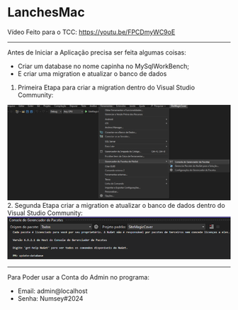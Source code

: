 # LanchesMac

Vídeo Feito para o TCC: https://youtu.be/FPCDmyWC9oE

---
Antes de Iniciar a Aplicação precisa ser feita algumas coisas: 
  - Criar um database no nome capinha no MySqlWorkBench;
  - E criar uma migration e atualizar o banco de dados
1. Primeira Etapa para criar a migration dentro do Visual Studio Community: 
<img src="https://github.com/VictorHMSforne/TccCapinha-Senai/blob/master/Documentacao/1.png">
2. Segunda Etapa criar a migration e atualizar o banco de dados dentro do Visual Studio Community:
<img src="https://github.com/VictorHMSforne/TccCapinha-Senai/blob/master/Documentacao/2.png">

---
Para Poder usar a Conta do Admin no programa:
  -  Email: admin@localhost
  -  Senha: Numsey#2024
